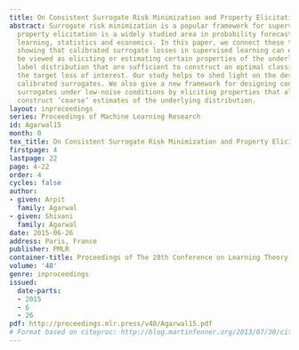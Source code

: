 ```yaml
---
title: On Consistent Surrogate Risk Minimization and Property Elicitation
abstract: Surrogate risk minimization is a popular framework for supervised learning;
  property elicitation is a widely studied area in probability forecasting, machine
  learning, statistics and economics. In this paper, we connect these two themes by
  showing that calibrated surrogate losses in supervised learning can essentially
  be viewed as eliciting or estimating certain properties of the underlying conditional
  label distribution that are sufficient to construct an optimal classifier under
  the target loss of interest. Our study helps to shed light on the design of convex
  calibrated surrogates. We also give a new framework for designing convex calibrated
  surrogates under low-noise conditions by eliciting properties that allow one to
  construct ‘coarse’ estimates of the underlying distribution.
layout: inproceedings
series: Proceedings of Machine Learning Research
id: Agarwal15
month: 0
tex_title: On Consistent Surrogate Risk Minimization and Property Elicitation
firstpage: 4
lastpage: 22
page: 4-22
order: 4
cycles: false
author:
- given: Arpit
  family: Agarwal
- given: Shivani
  family: Agarwal
date: 2015-06-26
address: Paris, France
publisher: PMLR
container-title: Proceedings of The 28th Conference on Learning Theory
volume: '40'
genre: inproceedings
issued:
  date-parts:
  - 2015
  - 6
  - 26
pdf: http://proceedings.mlr.press/v40/Agarwal15.pdf
# Format based on citeproc: http://blog.martinfenner.org/2013/07/30/citeproc-yaml-for-bibliographies/
---
```

